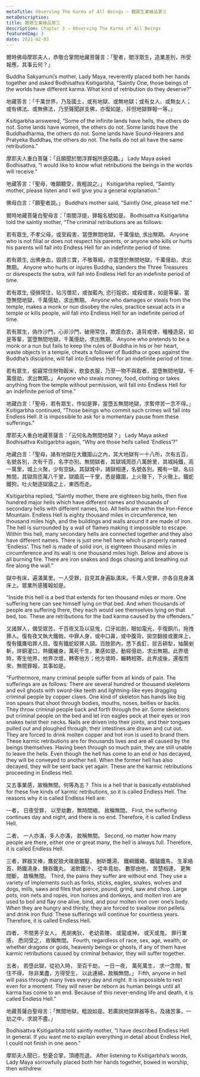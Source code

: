 ```yaml
---
metaTitle: Observing The Karma of All Beings — 觀眾生業緣品第三
metaDescription:
title: 觀眾生業緣品第三
description: Chapter 3 — Observing The Karma of All Beings
featuredImg: 3
date: 2021-02-03
---
```


爾時佛母摩耶夫人，恭敬合掌問地藏菩薩言：「聖者，閻浮眾生，造業差別，所受報應，其事云何？」

Buddha Sakyamuni’s mother, Lady Maya, reverently placed both her hands together and asked Bodhisattva Ksitigarbha, “Saintly One, those beings of the worlds have different karma. What kind of retribution do they deserve?”

地藏答言：「千萬世界，乃及國土，或有地獄、或無地獄；或有女人、或無女人；或有佛法、或無佛法，乃至聲聞辟支佛，亦復如是，非但地獄罪報一等。」

Ksitigarbha answered, “Some of the infinite lands have hells, the others do not. Some lands have women, the others do not. Some lands have the Buddhadharma, the others do not. Some lands have Sound-Hearers and Pratyeka Buddhas, the others do not. The hells do not all have the same retributions.”

摩耶夫人重白菩薩：「且願聞於閻浮罪報所感惡趣。」
Lady Maya asked Bodhisattva, “I would like to know what retributions the beings in the worlds will receive.”

地藏答言：「聖母，唯願聽受，我粗說之。」
Ksitigarbha replied, “Saintly mother, please listen and I will give you a general explanation.”

佛母白言：「願聖者說。」
Buddha’s mother said, “Saintly One, please tell me.”

爾時地藏菩薩白聖母言：「南閻浮提，罪報名號如是。
Bodhisattva Ksitigarbha told the saintly mother, “The criminal retributions are as follows:

若有眾生, 不孝父母，或至殺害，當墮無間地獄，千萬億劫, 求出無期。
Anyone who is not filial or does not respect his parents, or anyone who kills or hurts his parents will fall into Endless Hell for an indefinite period of time.

若有眾生, 出佛身血，毀謗三寶，不敬尊經，亦當墮於無間地獄，千萬億劫，求出無期。
Anyone who hurts or injures Buddha, slanders the Three Treasures or disrespects the sutra, will fall into Endless Hell for an indefinite period of time.

若有眾生, 侵損常住，玷污僧尼，或伽藍內, 恣行婬欲，或殺或害，如是等輩，當墮無間地獄，千萬億劫，求出無期。
Anyone who damages or steals from the temple, makes a monk or nun disobey the rules, practice sexual acts in a temple or kills people, will fall into Endless Hell for an indefinite period of time.

若有眾生，偽作沙門，心非沙門，破用常住，欺誑白衣，違背戒律，種種造惡，如是等輩，當墮無間地獄，千萬億劫，求出無期。
Anyone who pretends to be a monk or a nun but fails to keep the rules of Buddha in his or her heart, waste objects in a temple, cheats a follower of Buddha or goes against the Buddha’s discipline, will fall into Endless Hell for an indefinite period of time.

若有眾生，偷竊常住財物穀米，飲食衣服，乃至一物不與取者，當墮無間地獄，千萬億劫，求出無期。」
Anyone who steals money, food, clothing or takes anything from the temple without permission, will fall into Endless Hell for an indefinite period of time.”

地藏白言：「聖母，若有眾生，作如是罪，當墮五無間地獄，求暫停苦一念不得。」
Ksitigarbha continued, “Those beings who commit such crimes will fall into Endless Hell. It is impossible to ask for a momentary pause from these sufferings.”

摩耶夫人重白地藏菩薩言：「云何名為無間地獄？」
Lady Maya asked Bodhisattva Ksitigarbha again, “Why are those hells called ‘Endless’?”

地藏白言：「聖母，諸有地獄在大鐵圍山之內，其大地獄有一十八所，次有五百，名號各別，次有千百，名字亦別。無間獄者，其獄城周匝八萬餘里，其城純鐵，高一萬里，城上火聚，少有空缺。其獄城中，諸獄相連，名號各別。獨有一獄，名曰無間，其獄周匝萬八千里，獄牆高一千里，悉是鐵圍，上火徹下，下火徹上。鐵蛇鐵狗，吐火馳逐獄牆之上，東西而走。

Ksitigarbha replied, “Saintly mother, there are eighteen big hells, then five hundred major hells which have different names and thousands of secondary hells with different names, too. All hells are within the Iron-Fence Mountain. Endless Hell is eighty thousand miles in circumference, ten thousand miles high, and the buildings and walls around it are made of iron. The hell is surrounded by a wall of flames making it impossible to escape. Within this hell, many secondary hells are connected together and they also have different names. There is just one hell here which is properly named ‘Endless’. This hell is made of solid iron, is eighteen thousand miles in circumference and its wall is one thousand miles high. Below and above is all burning fire. There are iron snakes and dogs chasing and breathing out fire along the wall.”

獄中有床，遍滿萬里。一人受罪，自見其身遍臥滿床。千萬人受罪，亦各自見身滿床上。眾業所感獲報如是。

“Inside this hell is a bed that extends for ten thousand miles or more. One suffering here can see himself lying on that bed. And when thousands of people are suffering there, they each would see themselves lying on that bed, too. These are retributions for the bad karma caused by the offenders.”

又諸罪人，備受眾苦。千百夜叉及以惡鬼，口牙如劍，眼如電光，手復銅爪，拖拽罪人。復有夜叉執大鐵戟，中罪人身，或中口鼻，或中腹背。拋空翻接或置床上，復有鐵鷹啗罪人目。復有鐵蛇絞罪人頸。百肢節內，悉下長釘，拔舌耕犁，抽腸剉斬，烊銅灌口，熱鐵纏身。萬死千生，業感如是。動經億劫，求出無期。此界壞時，寄生他界，他界次壞，轉寄他方；他方壞時，輾轉相寄。此界成後，還復而來。無間罪報，其事如是。

“Furthermore, many criminal people suffer from all kinds of pain. The sufferings are as follows: There are several hundred or thousand skeletons and evil ghosts with sword-like teeth and lightning-like eyes dragging criminal people by copper claws. One kind of skeleton has hands like big iron spears that shoot through bodies, mouths, noses, bellies or backs. They throw criminal people back and forth through the air. Some skeletons put criminal people on the bed and let iron eagles peck at their eyes or iron snakes twist their necks. Nails are driven into their joints, and their tongues pulled out and ploughed through; their intestines are drawn and cut out. They are forced to drink molten copper and hot iron is used to brand them. These karmic retributions are for thousands lives and are all caused by the beings themselves. Having been through so much pain, they are still unable to leave the hells. Even though the hell has come to an end or has decayed, they will be conveyed to another hell. When the former hell has also decayed, they will be sent back yet again. These are the karmic retributions proceeding in Endless Hell.

又五事業感，故稱無間。何等為五？
This is a hell that is basically established for these five kinds of karmic retributions, so it is called Endless Hell. The reasons why it is called Endless Hell are:

一者， 日夜受罪， 以至劫數，無時間絕， 故稱無間。
First, the suffering continues day and night, and there is no end. Therefore, it is called Endless Hell.

二者， 一人亦滿，多人亦滿， 故稱無間。
Second, no matter how many people are there, either one or great many, the hell is always full. Therefore, it is called Endless Hell.

三者，罪器叉棒，鷹蛇狼犬碓磨鋸鑿， 剉斫鑊湯， 鐵綱鐵繩，鐵驢鐵馬， 生革絡首，熱鐵澆身，饑吞鐵丸， 渴飲鐵汁， 從年竟劫， 數那由他， 苦楚相連， 更無間斷， 故稱無間。
Third, the pains they suffer are without end. They use a variety of implements such as forks, sticks, eagles, snakes, wolves and dogs, mills, saws and files that pierce, pound, grind, saw and chop. Large pots, iron nets and ropes, iron horses and donkeys, and molten iron are used to boil and flay one alive, bind, and pour molten iron over one’s body. When they are hungry and thirsty, they are forced to swallow iron pellets and drink iron fluid. These sufferings will continue for countless years. Therefore, it is called Endless Hell.

四者， 不間男子女人， 羌胡夷狄， 老幼貴賤， 或龍或神， 或天或鬼， 罪行業感， 悉同受之， 故稱無間。
Fourth, regardless of race, sex, age, wealth, or whether dragons or gods, heavenly beings or ghosts, if any of them have karmic retributions caused by criminal behavior, they will suffer together.

五者， 若墮此獄，從初入時， 至百千劫， 一日一夜， 萬死萬生， 求一念間，暫住不得， 除非業盡，方得受生， 以此連綿，故稱無間。」
Fifth, anyone in hell will pass through many lives every day and night. It is impossible to rest even for a moment. They will never be reborn as human beings until all karma has come to an end. Because of this never-ending life and death, it is called Endless Hell.”

地藏菩薩白聖母言：「無間地獄，粗說如是。若廣說地獄罪器等名，及諸苦事，一劫之中，求說不盡。」

Bodhisattva Ksitigarbha told saintly mother, “I have described Endless Hell in general. If you want me to explain everything in detail about Endless Hell, I could not finish in one aeon.”

摩耶夫人聞已，愁憂合掌，頂禮而退。
After listening to Ksitigarbha’s words, Lady Maya sorrowfully placed both her hands together, bowed in worship, then withdrew.
